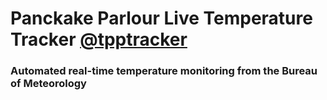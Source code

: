 # Panckake Parlour Live Temperature Tracker [@tpptracker](https://twitter.com/tpptracker)
### Automated real-time temperature monitoring from the Bureau of Meteorology
